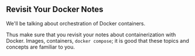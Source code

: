 ## Revisit Your Docker Notes

We'll be talking about orchestration of Docker containers. 

Thus make sure that you revisit your notes about containerization with Docker. Images, containers, `docker compose`; it is good that these topics and concepts are familiar to you. 

